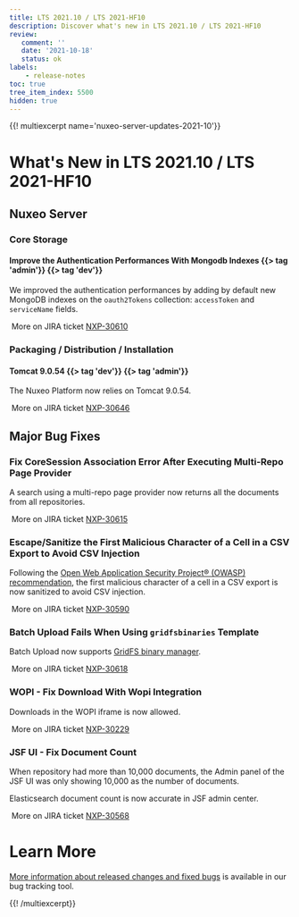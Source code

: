 ```yaml
---
title: LTS 2021.10 / LTS 2021-HF10
description: Discover what's new in LTS 2021.10 / LTS 2021-HF10
review:
   comment: ''
   date: '2021-10-18'
   status: ok
labels:
    - release-notes
toc: true
tree_item_index: 5500
hidden: true
---
```


{{! multiexcerpt name='nuxeo-server-updates-2021-10'}}
# What's New in LTS 2021.10 / LTS 2021-HF10

## Nuxeo Server

### Core Storage

#### Improve the Authentication Performances With Mongodb Indexes {{> tag 'admin'}} {{> tag 'dev'}}

We improved the authentication performances by adding by default new MongoDB indexes on the `oauth2Tokens` collection: `accessToken` and `serviceName` fields.

<i class="fa fa-long-arrow-right" aria-hidden="true"></i>&nbsp;More on JIRA ticket [NXP-30610](https://jira.nuxeo.com/browse/NXP-30610)

### Packaging / Distribution / Installation

#### Tomcat 9.0.54 {{> tag 'dev'}} {{> tag 'admin'}}

The Nuxeo Platform now relies on Tomcat 9.0.54.

<i class="fa fa-long-arrow-right" aria-hidden="true"></i>&nbsp;More on JIRA ticket [NXP-30646](https://jira.nuxeo.com/browse/NXP-30646)

## Major Bug Fixes

### Fix CoreSession Association Error After Executing Multi-Repo Page Provider

A search using a multi-repo page provider now returns all the documents from all repositories.

<i class="fa fa-long-arrow-right" aria-hidden="true"></i>&nbsp;More on JIRA ticket [NXP-30615](https://jira.nuxeo.com/browse/NXP-30615)

### Escape/Sanitize the First Malicious Character of a Cell in a CSV Export to Avoid CSV Injection

Following the [Open Web Application Security Project® (OWASP) recommendation](https://owasp.org/www-community/attacks/CSV_Injection), the first malicious character of a cell in a CSV export is now sanitized to avoid CSV injection.

<i class="fa fa-long-arrow-right" aria-hidden="true"></i>&nbsp;More on JIRA ticket [NXP-30590](https://jira.nuxeo.com/browse/NXP-30590)

### Batch Upload Fails When Using `gridfsbinaries` Template

Batch Upload now supports [GridFS binary manager](https://doc.nuxeo.com/nxdoc/mongodb/#gridfs).

<i class="fa fa-long-arrow-right" aria-hidden="true"></i>&nbsp;More on JIRA ticket [NXP-30618](https://jira.nuxeo.com/browse/NXP-30618)

### WOPI - Fix Download With Wopi Integration

Downloads in the WOPI iframe is now allowed.

<i class="fa fa-long-arrow-right" aria-hidden="true"></i>&nbsp;More on JIRA ticket [NXP-30229](https://jira.nuxeo.com/browse/NXP-30229)

### JSF UI - Fix Document Count

When repository had more than 10,000 documents, the Admin panel of the JSF UI was only showing 10,000 as the number of documents.

Elasticsearch document count is now accurate in JSF admin center.

<i class="fa fa-long-arrow-right" aria-hidden="true"></i>&nbsp;More on JIRA ticket [NXP-30568](https://jira.nuxeo.com/browse/NXP-30568)

# Learn More

[More information about released changes and fixed bugs]() is available in our bug tracking tool.

{{! /multiexcerpt}}
